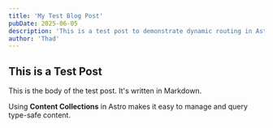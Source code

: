 ```yaml
---
title: 'My Test Blog Post'
pubDate: 2025-06-05
description: 'This is a test post to demonstrate dynamic routing in Astro with TypeScript.'
author: 'Thad'
---
```


## This is a Test Post

This is the body of the test post. It's written in Markdown.

Using **Content Collections** in Astro makes it easy to manage and query type-safe content.

